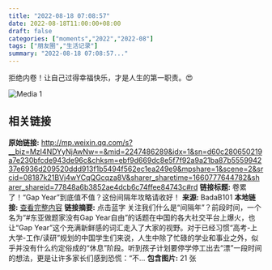 ```yaml
---
title: "2022-08-18 07:08:57"
date: 2022-08-18T11:00:00+08:00
draft: false
categories: ["moments","2022","2022-08"]
tags: ["朋友圈","生活记录"]
summary: "2022-08-18 07:08:57..."
---
```


拒绝内卷！让自己过得幸福快乐，才是人生的第一职责。😍

![Media 1](/Moments/photos/2022-08-18/202208180708570.jpg)

## 相关链接

**原始链接:** http://mp.weixin.qq.com/s?__biz=MzI4NDYyNjAwNw==&mid=2247486289&idx=1&sn=d60c280650219a7e230bfcde943de96c&chksm=ebf9d669dc8e5f7f92a9a21ba87b555994237e6936d209520ddd913f1b5494f562ec1ea249e9&mpshare=1&scene=2&srcid=08187k21BVj4wYCqQGcqza8V&sharer_sharetime=1660777644782&sharer_shareid=77848a6b3852ae4dcb6c74ffee84743c#rd
**链接标题:** 卷累了！“Gap Year”到底值不值？这份间隔年攻略请收好！
**来源:** BadaB101
**本地链接:** [查看完整内容](/link_content/2022/08/2022-08-18-1/link_content/)
**链接摘要:** 点击蓝字 关注我们什么是“间隔年”？前段时间，一个名为“#东亚做题家没有Gap Year自由”的话题在中国的各大社交平台上爆火，也让“Gap Year”这个充满新鲜感的词汇走入了大家的视野。对于已经习惯“高考-上大学-工作/读研”规划的中国学生们来说，人生中除了忙碌的学业和事业之外，似乎并没有什么约定俗成的“休息”阶段。听到孩子计划要停学停工出去“漂”一段时间的想法，更是让许多家长们感到恐慌：“不...
**包含图片:** 21 张

